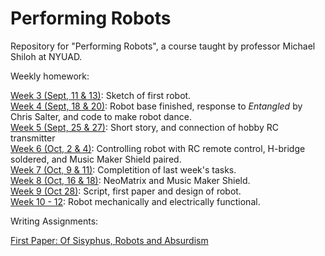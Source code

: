 # Performing Robots
Repository for "Performing Robots", a course taught by professor Michael Shiloh at NYUAD.

Weekly homework:

[Week 3 (Sept, 11 & 13)](https://github.com/andresugartechea/PerformingRobots/tree/main/week_3/WEEK3.md): Sketch of first robot. <br>
[Week 4 (Sept, 18 & 20)](https://github.com/andresugartechea/PerformingRobots/tree/main/week_4/WEEK4.md): Robot base finished, response to _Entangled_ by Chris Salter, and code to make robot dance. <br>
[Week 5 (Sept, 25 & 27)](https://github.com/andresugartechea/PerformingRobots/tree/main/week_5/WEEK5.md): Short story, and connection of hobby RC transmitter<br>
[Week 6 (Oct, 2 & 4)](https://github.com/andresugartechea/PerformingRobots/tree/main/week_6/WEEK6.md): Controlling robot with RC remote control, H-bridge soldered, and Music Maker Shield paired.<br>
[Week 7 (Oct, 9 & 11)](https://github.com/andresugartechea/PerformingRobots/tree/main/week_7/WEEK7.md): Completition of last week's tasks.<br>
[Week 8 (Oct, 16 & 18)](https://github.com/andresugartechea/PerformingRobots/tree/main/week_8/WEEK8.md): NeoMatrix and Music Maker Shield.<br>
[Week 9 (Oct 28)](https://github.com/andresugartechea/PerformingRobots/tree/main/week_9/WEEK9.md): Script, first paper and design of robot.<br>
[Week 10 - 12](https://github.com/andresugartechea/PerformingRobots/tree/main/week_10-12/WEEK10_12.md): Robot mechanically and electrically functional.

Writing Assignments: 

[First Paper: Of Sisyphus, Robots and Absurdism](https://github.com/andresugartechea/PerformingRobots/blob/main/week_9/first_essay/Paper%20-%20Of%20Sisyphus%2C%20Robots%20and%20Absurdism.pdf)
